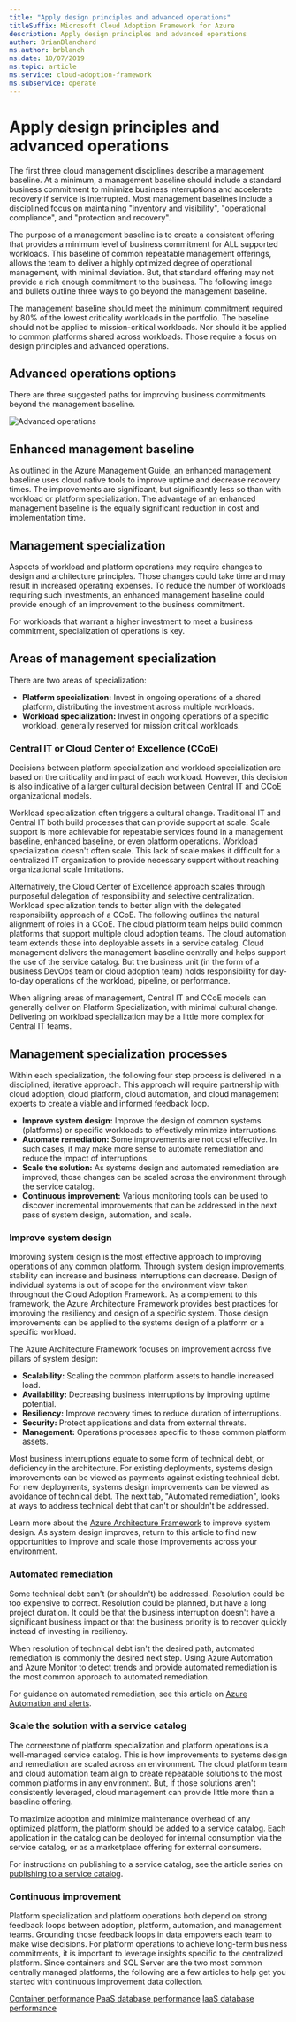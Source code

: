 ```yaml
---
title: "Apply design principles and advanced operations"
titleSuffix: Microsoft Cloud Adoption Framework for Azure
description: Apply design principles and advanced operations
author: BrianBlanchard
ms.author: brblanch
ms.date: 10/07/2019
ms.topic: article
ms.service: cloud-adoption-framework
ms.subservice: operate
---
```


# Apply design principles and advanced operations

The first three cloud management disciplines describe a management baseline. At a minimum, a management baseline should include a standard business commitment to minimize business interruptions and accelerate recovery if service is interrupted. Most management baselines include a disciplined focus on maintaining "inventory and visibility", "operational compliance", and "protection and recovery".

The purpose of a management baseline is to create a consistent offering that provides a minimum level of business commitment for ALL supported workloads. This baseline of common repeatable management offerings, allows the team to deliver a highly optimized degree of operational management, with minimal deviation. But, that standard offering may not provide a rich enough commitment to the business. The following image and bullets outline three ways to go beyond the management baseline.

The management baseline should meet the minimum commitment required by 80% of the lowest criticality workloads in the portfolio. The baseline should not be applied to mission-critical workloads. Nor should it be applied to common platforms shared across workloads. Those require a focus on design principles and advanced operations.

## Advanced operations options

There are three suggested paths for improving business commitments beyond the management baseline.

![Advanced operations](../_images/manage/beyond-the-baseline.png)

## Enhanced management baseline

As outlined in the Azure Management Guide, an enhanced management baseline uses cloud native tools to improve uptime and decrease recovery times. The improvements are significant, but significantly less so than with workload or platform specialization. The advantage of an enhanced management baseline is the equally significant reduction in cost and implementation time.

## Management specialization

Aspects of workload and platform operations may require changes to design and architecture principles. Those changes could take time and may result in increased operating expenses. To reduce the number of workloads requiring such investments, an enhanced management baseline could provide enough of an improvement to the business commitment.

For workloads that warrant a higher investment to meet a business commitment, specialization of operations is key.

## Areas of management specialization

There are two areas of specialization:

- **Platform specialization:** Invest in ongoing operations of a shared platform, distributing the investment across multiple workloads.
- **Workload specialization:** Invest in ongoing operations of a specific workload, generally reserved for mission critical workloads.

### Central IT or Cloud Center of Excellence (CCoE)

Decisions between platform specialization and workload specialization are based on the criticality and impact of each workload. However, this decision is also indicative of a larger cultural decision between Central IT and CCoE organizational models.

Workload specialization often triggers a cultural change. Traditional IT and Central IT both build processes that can provide support at scale. Scale support is more achievable for repeatable services found in a management baseline, enhanced baseline, or even platform operations. Workload specialization doesn't often scale. This lack of scale makes it difficult for a centralized IT organization to provide necessary support without reaching organizational scale limitations.

Alternatively, the Cloud Center of Excellence approach scales through purposeful delegation of responsibility and selective centralization. Workload specialization tends to better align with the delegated responsibility approach of a CCoE. The following outlines the natural alignment of roles in a CCoE. The cloud platform team helps build common platforms that support multiple cloud adoption teams. The cloud automation team extends those into deployable assets in a service catalog. Cloud management delivers the management baseline centrally and helps support the use of the service catalog. But the business unit (in the form of a business DevOps team or cloud adoption team) holds responsibility for day-to-day operations of the workload, pipeline, or performance.

When aligning areas of management, Central IT and CCoE models can generally deliver on Platform Specialization, with minimal cultural change. Delivering on workload specialization may be a little more complex for Central IT teams.

## Management specialization processes

Within each specialization, the following four step process is delivered in a disciplined, iterative approach. This approach will require partnership with cloud adoption, cloud platform, cloud automation, and cloud management experts to create a viable and informed feedback loop.

- **Improve system design:** Improve the design of common systems (platforms) or specific workloads to effectively minimize interruptions.
- **Automate remediation:** Some improvements are not cost effective. In such cases, it may make more sense to automate remediation and reduce the impact of interruptions.
- **Scale the solution:** As systems design and automated remediation are improved, those changes can be scaled across the environment through the service catalog.
- **Continuous improvement:** Various monitoring tools can be used to discover incremental improvements that can be addressed in the next pass of system design, automation, and scale.

### Improve system design

Improving system design is the most effective approach to improving operations of any common platform. Through system design improvements, stability can increase and business interruptions can decrease. Design of individual systems is out of scope for the environment view taken throughout the Cloud Adoption Framework. As a complement to this framework, the Azure Architecture Framework provides best practices for improving the resiliency and design of a specific system. Those design improvements can be applied to the systems design of a platform or a specific workload.

The Azure Architecture Framework focuses on improvement across five pillars of system design:

- **Scalability:** Scaling the common platform assets to handle increased load.
- **Availability:** Decreasing business interruptions by improving uptime potential.
- **Resiliency:** Improve recovery times to reduce duration of interruptions.
- **Security:** Protect applications and data from external threats.
- **Management:** Operations processes specific to those common platform assets.

Most business interruptions equate to some form of technical debt, or deficiency in the architecture. For existing deployments, systems design improvements can be viewed as payments against existing technical debt. For new deployments, systems design improvements can be viewed as avoidance of technical debt. The next tab, "Automated remediation", looks at ways to address technical debt that can't or shouldn't be addressed.

Learn more about the [Azure Architecture Framework](https://docs.microsoft.com/azure/architecture/guide/pillars) to improve system design. As system design improves, return to this article to find new opportunities to improve and scale those improvements across your environment.

### Automated remediation

Some technical debt can't (or shouldn't) be addressed. Resolution could be too expensive to correct. Resolution could be planned, but have a long project duration. It could be that the business interruption doesn't have a significant business impact or that the business priority is to recover quickly instead of investing in resiliency.

When resolution of technical debt isn't the desired path, automated remediation is commonly the desired next step. Using Azure Automation and Azure Monitor to detect trends and provide automated remediation is the most common approach to automated remediation.

For guidance on automated remediation, see this article on [Azure Automation and alerts](https://docs.microsoft.com/azure/automation/automation-create-alert-triggered-runbook).

### Scale the solution with a service catalog

The cornerstone of platform specialization and platform operations is a well-managed service catalog. This is how improvements to systems design and remediation are scaled across an environment. The cloud platform team and cloud automation team align to create repeatable solutions to the most common platforms in any environment. But, if those solutions aren't consistently leveraged, cloud management can provide little more than a baseline offering.

To maximize adoption and minimize maintenance overhead of any optimized platform, the platform should be added to a service catalog. Each application in the catalog can be deployed for internal consumption via the service catalog, or as a marketplace offering for external consumers.

For instructions on publishing to a service catalog, see the article series on [publishing to a service catalog](https://docs.microsoft.com/azure/managed-applications/publish-service-catalog-app).

### Continuous improvement

Platform specialization and platform operations both depend on strong feedback loops between adoption, platform, automation, and management teams. Grounding those feedback loops in data empowers each team to make wise decisions. For platform operations to achieve long-term business commitments, it is important to leverage insights specific to the centralized platform. Since containers and SQL Server are the two most common centrally managed platforms, the following are a few articles to help get you started with continuous improvement data collection.

[Container performance](https://docs.microsoft.com/azure/azure-monitor/insights/container-insights-overview)
[PaaS database performance](https://docs.microsoft.com/azure/azure-monitor/insights/azure-sql)
[IaaS database performance](https://docs.microsoft.com/azure/azure-monitor/insights/sql-assessment)
